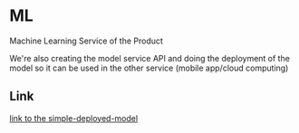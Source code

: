 # ML
Machine Learning Service of the Product

We're also creating the model service API and doing the deployment of the model so it can be used in the other service (mobile app/cloud computing)

## Link
[link to the simple-deployed-model](https://project-zgsoimxqzq-uc.a.run.app/index)